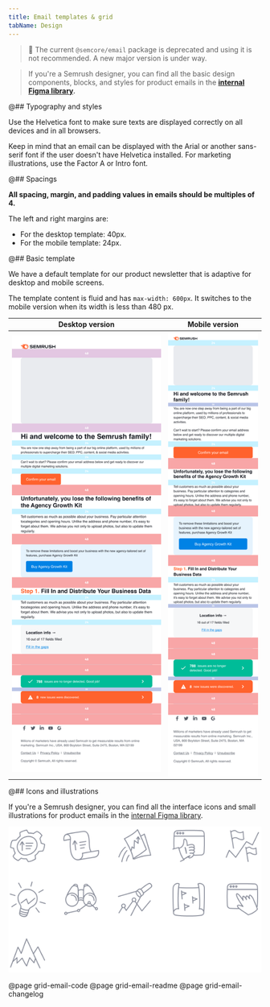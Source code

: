 ```yaml
---
title: Email templates & grid
tabName: Design
---
```


> 🚨 The current `@semcore/email` package is deprecated and using it is not recommended. A new major version is under way.

> If you're a Semrush designer, you can find all the basic design components, blocks, and styles for product emails in the **[internal Figma library](https://www.figma.com/file/uBxKSTlXSEDiKvFp6txzrr/NEW-%E2%80%A2-Product-emails?node-id=1%3A164).**

@## Typography and styles

Use the Helvetica font to make sure texts are displayed correctly on all devices and in all browsers.

Keep in mind that an email can be displayed with the Arial or another sans-serif font if the user doesn't have Helvetica installed.
For marketing illustrations, use the Factor A or Intro font.

@## Spacings

**All spacing, margin, and padding values in emails should be multiples of 4.**

The left and right margins are:

- For the desktop template: 40px.
- For the mobile template: 24px.

@## Basic template

We have a default template for our product newsletter that is adaptive for desktop and mobile screens.

The template content is fluid and has `max-width: 600px`. It switches to the mobile version when its width is less than 480 px.

| Desktop version                          | Mobile version                         |
| ---------------------------------------- | -------------------------------------- |
| ![desktop mail](static/desktop-mail.png) | ![mobile mail](static/mobile-mail.png) |

@## Icons and illustrations

If you're a Semrush designer, you can find all the interface icons and small illustrations for product emails in the [internal Figma library](https://www.figma.com/file/uBxKSTlXSEDiKvFp6txzrr/NEW-%E2%80%A2-Product-emails?node-id=456%3A8265).

![icons](static/icons.png)

@page grid-email-code
@page grid-email-readme
@page grid-email-changelog
